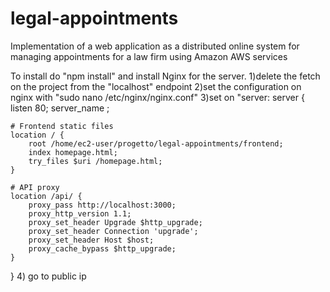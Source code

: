 # legal-appointments

Implementation of a web application as a distributed online system for managing appointments for a law firm using Amazon AWS services

To install do "npm install" and install Nginx for the server.
1)delete the fetch on the project from the "localhost" endpoint 
2)set the configuration on nginx with "sudo nano /etc/nginx/nginx.conf"
3)set on "server: server {
    listen 80;
    server_name <public-ip>;

    # Frontend static files
    location / {
        root /home/ec2-user/progetto/legal-appointments/frontend;
        index homepage.html;
        try_files $uri /homepage.html;
    }

    # API proxy
    location /api/ {
        proxy_pass http://localhost:3000;
        proxy_http_version 1.1;
        proxy_set_header Upgrade $http_upgrade;
        proxy_set_header Connection 'upgrade';
        proxy_set_header Host $host;
        proxy_cache_bypass $http_upgrade;
    }
}
4) go to public ip
